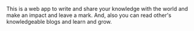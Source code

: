 This is a web app to write and share your knowledge with the world and make an impact and leave a mark. And, also you can read other's knowledgeable blogs and learn and grow.